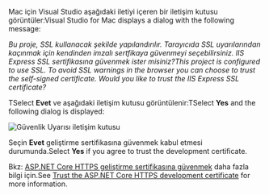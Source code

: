 <span data-ttu-id="9a5ec-101">Mac için Visual Studio aşağıdaki iletiyi içeren bir iletişim kutusu görüntüler:</span><span class="sxs-lookup"><span data-stu-id="9a5ec-101">Visual Studio for Mac displays a dialog with the following message:</span></span>

<span data-ttu-id="9a5ec-102">*Bu proje, SSL kullanacak şekilde yapılandırılır. Tarayıcıda SSL uyarılarından kaçınmak için kendinden imzalı sertfikaya güvenmeyi seçebilirsiniz. IIS Express SSL sertifikasına güvenmek ister misiniz?*</span><span class="sxs-lookup"><span data-stu-id="9a5ec-102">*This project is configured to use SSL. To avoid SSL warnings in the browser you can choose to trust the self-signed certificate. Would you like to trust the IIS Express SSL certificate?*</span></span>

<span data-ttu-id="9a5ec-103">TSelect **Evet** ve aşağıdaki iletişim kutusu görüntülenir:</span><span class="sxs-lookup"><span data-stu-id="9a5ec-103">TSelect **Yes** and the following dialog is displayed:</span></span>

![Güvenlik Uyarısı iletişim kutusu](~/getting-started/_static/cert.png)

<span data-ttu-id="9a5ec-105">Seçin **Evet** geliştirme sertifikasına güvenmek kabul etmesi durumunda.</span><span class="sxs-lookup"><span data-stu-id="9a5ec-105">Select **Yes** if you agree to trust the development certificate.</span></span>

<span data-ttu-id="9a5ec-106">Bkz: [ASP.NET Core HTTPS geliştirme sertifikasına güvenmek](xref:security/enforcing-ssl#trust-the-aspnet-core-https-development-certificate-on-windows-and-macos) daha fazla bilgi için.</span><span class="sxs-lookup"><span data-stu-id="9a5ec-106">See [Trust the ASP.NET Core HTTPS development certificate](xref:security/enforcing-ssl#trust-the-aspnet-core-https-development-certificate-on-windows-and-macos) for more information.</span></span>